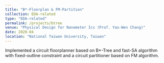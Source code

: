 ```yaml
---
title: "B*-Floorplan & FM-Partition"
collection: EDA-related
type: "EDA-related"
permalink: /projects/btree
venue: "Physical Design for Nanometer Ics (Prof. Yao-Wen Chang)"
date: 2020-04
location: "National Taiwan University, Taiwan"
---
```


<!-- [More information here]() -->
Implemented a circuit floorplanner based on B*-Tree and fast-SA algorithm with fixed-outline constraint and a circuit
partitioner based on FM algorithm.



